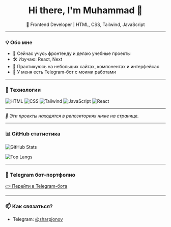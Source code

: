 <h1 align="center">Hi there, I'm Muhammad 👋</h1>

<p align="center">
  🚀 Frontend Developer | HTML, CSS, Tailwind, JavaScript  
</p>

---

### 💡 Обо мне

- 🌱 Сейчас учусь фронтенду и делаю учебные проекты
- 🛠️ Изучаю: React, Next
- 🔧 Практикуюсь на небольших сайтах, компонентах и интерфейсах
- 🤖 У меня есть Telegram-бот с моими работами

---

### 🧰 Технологии

![HTML](https://img.shields.io/badge/-HTML5-E34F26?logo=html5&logoColor=white&style=flat)
![CSS](https://img.shields.io/badge/-CSS3-1572B6?logo=css3&logoColor=white&style=flat)
![Tailwind](https://img.shields.io/badge/-TailwindCSS-38B2AC?logo=tailwind-css&logoColor=white&style=flat)
![JavaScript](https://img.shields.io/badge/-JavaScript-F7DF1E?logo=javascript&logoColor=black&style=flat)
![React](https://img.shields.io/badge/-React-61DAFB?logo=react&logoColor=black&style=flat)


---



_📌 Эти проекты находятся в репозиториях ниже на странице._

---

### 📊 GitHub статистика

![GitHub Stats](https://github-readme-stats.vercel.app/api?username=sharpjonov&show_icons=true&theme=tokyonight)

![Top Langs](https://github-readme-stats.vercel.app/api/top-langs/?username=sharpjonov&layout=compact&theme=tokyonight)

---

### 📲 Telegram бот-портфолио

[👉 Перейти в Telegram-бота](https://t.me/sharipjonov_bot)

---

### 📫 Как связаться?

- Telegram: [@sharpjonov](https://t.me/sharpjonov)
